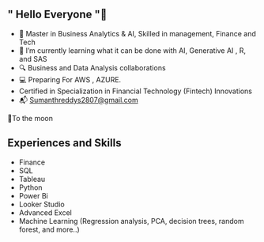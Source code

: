 
## " Hello Everyone "👋
- 🌟  Master in Business Analytics & AI, Skilled in management, Finance and Tech
- 🌱 I’m currently learning what it can be done with AI, Generative AI , R, and SAS 
- 🔍 Business and Data Analysis collaborations
- 💻 Preparing For AWS , AZURE.
- Certified in Specialization in Financial Technology (Fintech) Innovations 
- 📬 Sumanthreddys2807@gmail.com
  
🚀To the moon

## Experiences and Skills
- Finance
- SQL
- Tableau
- Python
- Power Bi
- Looker Studio
- Advanced Excel
- Machine Learning (Regression analysis, PCA, decision trees, random forest, and more..)
  
  
